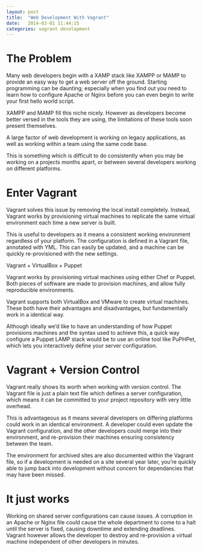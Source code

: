 ```yaml
---
layout: post
title:  "Web Development With Vagrant"
date:   2014-03-01 11:44:15
categories: vagrant development
---
```


# The Problem

Many web developers begin with a XAMP stack like XAMPP or MAMP to provide an easy way to get a web server off the ground. Starting programming can be daunting; especially when you find out you need to learn how to configure Apache or Nginx before you can even begin to write your first hello world script.

XAMPP and MAMP fill this niche nicely. However as developers become better versed in the tools they are using, the limitations of these tools soon present themselves.

A large factor of web development is working on legacy applications, as well as working within a team using the same code base.

This is something which is difficult to do consistently when you may be working on a projects months apart, or between several developers working on different platforms.

# Enter Vagrant

Vagrant solves this issue by removing the local install completely. Instead, Vagrant works by provisioning virtual machines to replicate the same virtual environment each time a new server is built.

This is useful to developers as it means a consistent working environment regardless of your platform. The configuration is defined in a Vagrant file, annotated with YML. This can easily be updated, and a machine can be quickly re-provisioned with the new settings.

Vagrant + VirtualBox + Puppet

Vagrant works by provisioning virtual machines using either Chef or Puppet. Both pieces of software are made to provision machines, and allow fully reproducible environments.

Vagrant supports both VirtualBox and VMware to create virtual machines. These both have their advantages and disadvantages, but fundamentally work in a identical way.

Although ideally we’d like to have an understanding of how Puppet provisions machines and the syntax used to achieve this, a quick way configure a Puppet LAMP stack would be to use an online tool like PuPHPet, which lets you interactively define your server configuration.

# Vagrant + Version Control

Vagrant really shows its worth when working with version control. The Vagrant file is just a plain text file which defines a server configuration, which means it can be committed to your project repository with very little overhead.

This is advantageous as it means several developers on differing platforms could work in an identical environment. A developer could even update the Vagrant configuration, and the other developers could merge into their environment, and re-provision their machines ensuring consistency between the team.

The environment for archived sites are also documented within the Vagrant file, so if a development is needed on a site several year later, you’re quickly able to jump back into development without concern for dependancies that may have been missed.

# It just works

Working on shared server configurations can cause issues. A corruption in an Apache or Nginx file could cause the whole department to come to a halt until the server is fixed, causing downtime and extending deadlines. Vagrant however allows the developer to destroy and re-provision a virtual machine independent of other developers in minutes.
